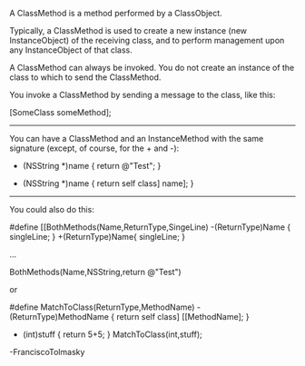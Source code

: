 

A ClassMethod is a method performed by a ClassObject.

Typically, a ClassMethod is used to create a new instance (new InstanceObject) of the receiving class, and to perform management upon any InstanceObject of that class.

A ClassMethod can always be invoked.  You do not create an instance of the class to which to send the ClassMethod.

You invoke a ClassMethod by sending a message to the class, like this:

    
[SomeClass someMethod];


----

You can have a ClassMethod and an InstanceMethod with the same signature (except, of course, for the + and -):

    
+ (NSString *)name {
     return @"Test";
}

- (NSString *)name {
     return self class] name];
}


----

You could also do this:

    

#define [[BothMethods(Name,ReturnType,SingeLine) -(ReturnType)Name { singleLine; } +(ReturnType)Name{ singleLine; }

...

BothMethods(Name,NSString,return @"Test")



or

    

#define MatchToClass(ReturnType,MethodName) -(ReturnType)MethodName { return self class] [[MethodName]; }

+ (int)stuff { return 5+5; }
MatchToClass(int,stuff);



-FranciscoTolmasky
